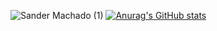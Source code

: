 ![Sander Machado (1)](https://user-images.githubusercontent.com/11708237/136201124-10513815-954c-4263-b6c2-2830a4545ba6.png)
[![Anurag's GitHub stats](https://github-readme-stats.vercel.app/api?username=sandercm&count_private=true)](https://github.com/anuraghazra/github-readme-stats)

<!--
**sandercm/sandercm** is a ✨ _special_ ✨ repository because its `README.md` (this file) appears on your GitHub profile.

Here are some ideas to get you started:

- 🔭 I’m currently working on ...


- 👯 I’m looking to collaborate on ...
- 🤔 I’m looking for help with ...
- 💬 Ask me about ...
- 📫 How to reach me: ...
- 😄 Pronouns: ...
- ⚡ Fun fact: ...
-->
